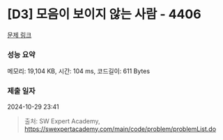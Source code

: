 # [D3] 모음이 보이지 않는 사람 - 4406 

[문제 링크](https://swexpertacademy.com/main/code/problem/problemDetail.do?contestProbId=AWNcD_66pUEDFAV8) 

### 성능 요약

메모리: 19,104 KB, 시간: 104 ms, 코드길이: 611 Bytes

### 제출 일자

2024-10-29 23:41



> 출처: SW Expert Academy, https://swexpertacademy.com/main/code/problem/problemList.do